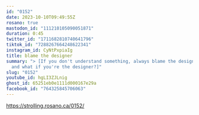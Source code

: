 ```yaml
---
id: "0152"
date: 2023-10-10T09:49:55Z
rosano: true
mastodon_id: "111210105090051871"
duration: 0:45
twitter_id: "1711682810740641796"
tiktok_id: "7288267664248622341"
instagram_id: CyNtPxpiaIg
title: blame the designer
summary: "> [If you don't understand something, always blame the designer. Okay,
  and what if you're the designer?]"
slug: "0152"
youtube_id: hgLI3ZJLnig
ghost_id: 65251eb0e1111d000167e29a
facebook_id: "764325845706063"
---
```

https://strolling.rosano.ca/0152/

